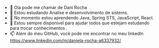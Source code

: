 - 👋 Ola pode me chamar de  Dani Rocha 
- 👀 Estou estudando Analise e desenvolvimento de sistems.
- 🌱 No momento estou aprendendo Java, Spring STS, JavaScript, React.
- 💞️ Estou sempre disponivel para ajudar  todos que estejam estudando para trocar conhecimentos .
- 📫 Além do meu GitHub, você pode me encontrar no meu linkedln https://www.linkedin.com/in/daniela-rocha-a6337932/ 

<!---
danirocha87/danirocha87 is a ✨ special ✨ repository because its `README.md` (this file) appears on your GitHub profile.
You can click the Preview link to take a look at your changes.
--->
